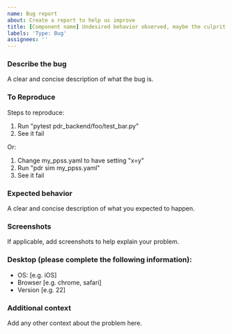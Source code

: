 ```yaml
---
name: Bug report
about: Create a report to help us improve
title: [Component name] Undesired behavior observed, maybe the culprit
labels: 'Type: Bug'
assignees: ''
---
```


### Describe the bug
A clear and concise description of what the bug is.

### To Reproduce
Steps to reproduce:
1. Run "pytest pdr_backend/foo/test_bar.py"
2. See it fail

Or:
1. Change my_ppss.yaml to have setting "x=y"
2. Run "pdr sim my_ppss.yaml"
3. See it fail

### Expected behavior
A clear and concise description of what you expected to happen.

### Screenshots
If applicable, add screenshots to help explain your problem.

### Desktop (please complete the following information):
 - OS: [e.g. iOS]
 - Browser [e.g. chrome, safari]
 - Version [e.g. 22]

### Additional context
Add any other context about the problem here.
